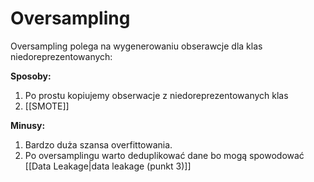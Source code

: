 # Oversampling
Oversampling polega na wygenerowaniu obserawcje dla klas niedoreprezentowanych:

**Sposoby:**
1. Po prostu kopiujemy obserwacje z niedoreprezentowanych klas
2. [[SMOTE]]

**Minusy:**
1. Bardzo duża szansa overfittowania.
2. Po oversamplingu warto deduplikować dane bo mogą spowodować [[Data Leakage|data leakage (punkt 3)]]